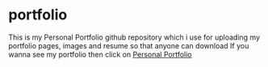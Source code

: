 # portfolio
This is my Personal Portfolio github repository which i use for uploading my portfolio pages, images and resume so that anyone can download
If you wanna see my portfolio then click on [Personal Portfolio](https://inguva-akhil.github.io/portfolio/portfolio)
